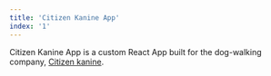 ```yaml
---
title: 'Citizen Kanine App'
index: '1'
---
```


Citizen Kanine App is a custom React App built for the dog-walking company, [Citizen kanine](https://thecitizenkanine.com/).